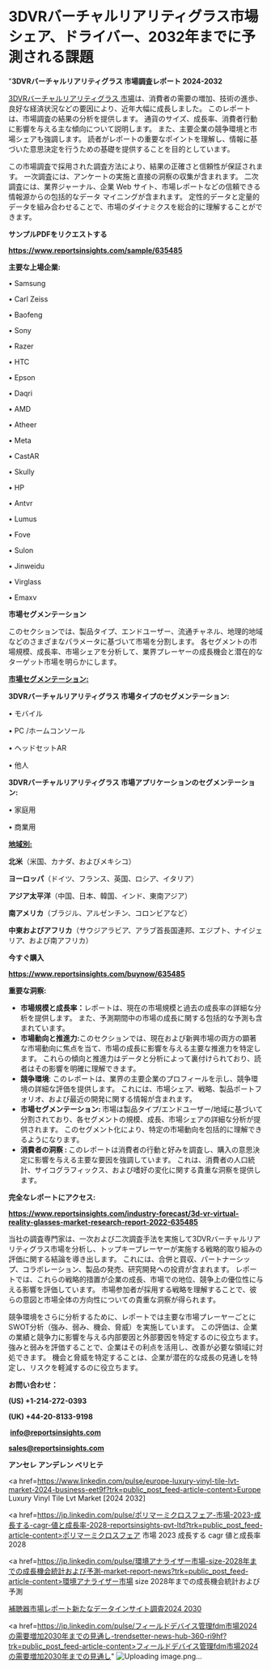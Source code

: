 # 3DVRバーチャルリアリティグラス市場シェア、ドライバー、2032年までに予測される課題

"<strong>3DVRバーチャルリアリティグラス 市場調査レポート 2024-2032</strong>

<a href=https://www.reportsinsights.com/sample/635485>3DVRバーチャルリアリティグラス 市場</a>は、消費者の需要の増加、技術の進歩、良好な経済状況などの要因により、近年大幅に成長しました。 このレポートは、市場調査の結果の分析を提供します。 通貨のサイズ、成長率、消費者行動に影響を与える主な傾向について説明します。 また、主要企業の競争環境と市場シェアも強調します。 読者がレポートの重要なポイントを理解し、情報に基づいた意思決定を行うための基礎を提供することを目的としています。

この市場調査で採用された調査方法により、結果の正確さと信頼性が保証されます。 一次調査には、アンケートの実施と直接の洞察の収集が含まれます。 二次調査には、業界ジャーナル、企業 Web サイト、市場レポートなどの信頼できる情報源からの包括的なデータ マイニングが含まれます。 定性的データと定量的データを組み合わせることで、市場のダイナミクスを総合的に理解することができます。

<strong><b>サンプルPDFをリクエストする</b></strong>

<a href=https://www.reportsinsights.com/sample/635485><strong><u>https://www.reportsinsights.com/sample/635485</u></strong></a>

<strong>主要な上場企業:</strong>

• Samsung

• Carl Zeiss

• Baofeng

• Sony

• Razer

• HTC

• Epson

• Daqri

• AMD

• Atheer

• Meta

• CastAR

• Skully

• HP

• Antvr

• Lumus

• Fove

• Sulon

• Jinweidu

• Virglass

• Emaxv

<strong>市場セグメンテーション</strong>

このセクションでは、製品タイプ、エンドユーザー、流通チャネル、地理的地域などのさまざまなパラメータに基づいて市場を分割します。 各セグメントの市場規模、成長率、市場シェアを分析して、業界プレーヤーの成長機会と潜在的なターゲット市場を明らかにします。

<strong><u>市場セグメンテーション</u></strong><strong><u>:</u></strong>

<strong>3DVRバーチャルリアリティグラス 市場タイプのセグメンテーション:</strong>

• モバイル

• PC /ホームコンソール

• ヘッドセットAR

• 他人

<strong>3DVRバーチャルリアリティグラス 市場アプリケーションのセグメンテーション:</strong>

• 家庭用

• 商業用

<strong><u>地域別</u></strong><strong><u>:</u></strong>

<strong>北米</strong>（米国、カナダ、およびメキシコ）

<strong>ヨーロッパ</strong>（ドイツ、フランス、英国、ロシア、イタリア）

<strong>アジア太平洋</strong>（中国、日本、韓国、インド、東南アジア）

<strong>南アメリカ</strong>（ブラジル、アルゼンチン、コロンビアなど）

<strong>中東およびアフリカ</strong>（サウジアラビア、アラブ首長国連邦、エジプト、ナイジェリア、および南アフリカ）

<strong>今すぐ購入</strong>

<a href=https://www.reportsinsights.com/buynow/635485><strong><u>https://www.reportsinsights.com/buynow/635485</u></strong></a>

<strong>重要な洞察:</strong>
<ul>
  <li><strong>市場規模と成長率：</strong>レポートは、現在の市場規模と過去の成長率の詳細な分析を提供します。 また、予測期間中の市場の成長に関する包括的な予測も含まれています。</li>
  <li><strong>市場動向と推進力:</strong>このセクションでは、現在および新興市場の両方の顕著な市場動向に焦点を当て、市場の成長に影響を与える主要な推進力を特定します。 これらの傾向と推進力はデータと分析によって裏付けられており、読者はその影響を明確に理解できます。</li>
  <li><strong>競争環境</strong>: このレポートは、業界の主要企業のプロフィールを示し、競争環境の詳細な評価を提供します。 これには、市場シェア、戦略、製品ポートフォリオ、および最近の開発に関する情報が含まれます。</li>
  <li><strong>市場セグメンテーション: </strong>市場は製品タイプ/エンドユーザー/地域に基づいて分割されており、各セグメントの規模、成長、市場シェアの詳細な分析が提供されます。 このセグメント化により、特定の市場動向を包括的に理解できるようになります。</li>
  <li><strong>消費者の洞察 : </strong>このレポートは消費者の行動と好みを調査し、購入の意思決定に影響を与える主要な要因を強調しています。 これは、消費者の人口統計、サイコグラフィックス、および嗜好の変化に関する貴重な洞察を提供します。</li>
</ul>
<strong>完全なレポートにアクセス:</strong>

<a href=https://www.reportsinsights.com/industry-forecast/3d-vr-virtual-reality-glasses-market-research-report-2022-635485><strong><u><b>https://www.reportsinsights.com/industry-forecast/3d-vr-virtual-reality-glasses-market-research-report-2022-635485</b></u></strong></a>

当社の調査専門家は、一次および二次調査手法を実施して3DVRバーチャルリアリティグラス市場を分析し、トップキープレーヤーが実施する戦略的取り組みの評価に関する結論を導き出します。 これには、合併と買収、パートナーシップ、コラボレーション、製品の発売、研究開発への投資が含まれます。 レポートでは、これらの戦略的措置が企業の成長、市場での地位、競争上の優位性に与える影響を評価しています。 市場参加者が採用する戦略を理解することで、彼らの意図と市場全体の方向性についての貴重な洞察が得られます。

競争環境をさらに分析するために、レポートでは主要な市場プレーヤーごとにSWOT分析（強み、弱み、機会、脅威）を実施しています。 この評価は、企業の業績と競争力に影響を与える内部要因と外部要因を特定するのに役立ちます。 強みと弱みを評価することで、企業はその利点を活用し、改善が必要な領域に対処できます。 機会と脅威を特定することは、企業が潜在的な成長の見通しを特定し、リスクを軽減するのに役立ちます。

<strong>お問い合わせ：</strong>

<strong>(US) +1-214-272-0393</strong>

<strong>(UK) +44-20-8133-9198</strong>

<strong> </strong><a href=info@reportsinsights.com><strong><u>info@reportsinsights.com</u></strong></a>

<a href=sales@reportsinsights.com><strong><u>sales@reportsinsights.com</u></strong></a>

<strong>アンセレ アンデレン ベリヒテ</strong>

<a href=https://www.linkedin.com/pulse/europe-luxury-vinyl-tile-lvt-market-2024-business-eet9f?trk=public_post_feed-article-content>Europe Luxury Vinyl Tile Lvt Market [2024 2032]</a>

<a href=https://jp.linkedin.com/pulse/ポリマーミクロスフェア-市場-2023-成長する-cagr-値と成長率-2028-reportsinsights-pvt-ltd?trk=public_post_feed-article-content>ポリマーミクロスフェア 市場 2023 成長する cagr 値と成長率 2028</a>

<a href=https://jp.linkedin.com/pulse/環境アナライザー市場-size-2028年までの成長機会統計および予測-market-report-news?trk=public_post_feed-article-content>環境アナライザー市場 size 2028年までの成長機会統計および予測</a>

<a href=https://www.linkedin.com/pulse/補聴器市場レポート新たなデータインサイト調査2024-2030-healthscope-news-245/>補聴器市場レポート新たなデータインサイト調査2024 2030</a>

<a href=https://jp.linkedin.com/pulse/フィールドデバイス管理fdm市場2024の需要増加2030年までの見通し-trendsetter-news-hub-360-ri9hf?trk=public_post_feed-article-content>フィールドデバイス管理fdm市場2024の需要増加2030年までの見通し</a>"
![Uploading image.png…]()
